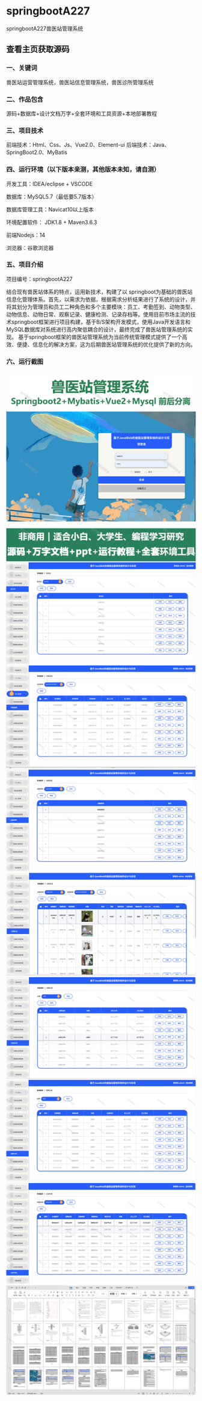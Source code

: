 # springbootA227
springbootA227兽医站管理系统
  
## 查看主页获取源码

### 一、关键词
兽医站运营管理系统，兽医站信息管理系统，兽医诊所管理系统

### 二、作品包含
源码+数据库+设计文档万字+全套环境和工具资源+本地部署教程

### 三、项目技术
前端技术：Html、Css、Js、Vue2.0、Element-ui 
后端技术：Java、SpringBoot2.0、MyBatis

### 四、运行环境（以下版本亲测，其他版本未知，请自测）
开发工具：IDEA/eclipse  + VSCODE

数据库：MySQL5.7（最低要5.7版本）

数据库管理工具：Navicat10以上版本

环境配置软件： JDK1.8 + Maven3.6.3

前端Nodejs：14

浏览器：谷歌浏览器

### 五、项目介绍
项目编号：springbootA227

结合现有兽医站体系的特点，运用新技术，构建了以 springboot为基础的兽医站信息化管理体系。首先，以需求为依据，根据需求分析结果进行了系统的设计，并将其划分为管理员和员工二种角色和多个主要模块：员工、考勤签到、动物类型、动物信息、动物日常、观察记录、健康检测、记录存档等。使用目前市场主流的技术springboot框架进行项目构建，基于B/S架构开发模式，使用Java开发语言和MySQL数据库对系统进行高内聚低耦合的设计，最终完成了兽医站管理系统的实现。
基于springboot框架的兽医站管理系统为当前传统管理模式提供了一个高效、便捷、信息化的解决方案，这为后期兽医站管理系统的优化提供了新的方向。

### 六、运行截图
![cover.png](./cover.png)
![1.png](./1.png)
![2.png](./2.png)
![3.png](./3.png)
![4.png](./4.png)
![5.png](./5.png)
![6.png](./6.png)
![7.png](./7.png)
![8.png](./8.png)
 
